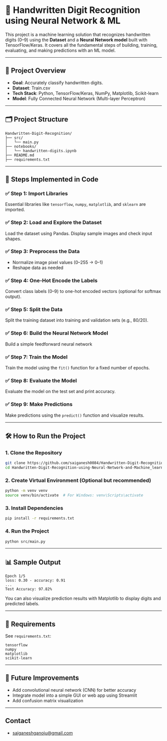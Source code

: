 # 🧠 Handwritten Digit Recognition using Neural Network & ML

This project is a machine learning solution that recognizes handwritten digits (0–9) using the **Dataset** and a **Neural Network model** built with TensorFlow/Keras. It covers all the fundamental steps of building, training, evaluating, and making predictions with an ML model.

---

## 📌 Project Overview

- **Goal**: Accurately classify handwritten digits.
- **Dataset**: Train.csv
- **Tech Stack**: Python, TensorFlow/Keras, NumPy, Matplotlib, Scikit-learn
- **Model**: Fully Connected Neural Network (Multi-layer Perceptron)

---

## 🗂️ Project Structure

```
Handwritten-Digit-Recognition/
├── src/
│   └── main.py                 
├── notebooks/                  
│   └── handwritten-digits.ipynb
├── README.md
├── requirements.txt
```

---

## 🚀 Steps Implemented in Code

### ✅ Step 1: Import Libraries
Essential libraries like `tensorflow`, `numpy`, `matplotlib`, and `sklearn` are imported.

### ✅ Step 2: Load and Explore the Dataset
Load the dataset using Pandas. Display sample images and check input shapes.

### ✅ Step 3: Preprocess the Data
- Normalize image pixel values (0–255 → 0–1)
- Reshape data as needed

### ✅ Step 4: One-Hot Encode the Labels
Convert class labels (0–9) to one-hot encoded vectors (optional for softmax output).

### ✅ Step 5: Split the Data
Split the training dataset into training and validation sets (e.g., 80/20).

### ✅ Step 6: Build the Neural Network Model
Build a simple feedforward neural network

### ✅ Step 7: Train the Model
Train the model using the `fit()` function for a fixed number of epochs.

### ✅ Step 8: Evaluate the Model
Evaluate the model on the test set and print accuracy.

### ✅ Step 9: Make Predictions
Make predictions using the `predict()` function and visualize results.

---

## 🛠️ How to Run the Project

### 1. Clone the Repository
```bash
git clone https://github.com/saiganesh0084/Handwritten-Digit-Recognition-using-Neural-Network-and-Machine-Learning.git
cd Handwritten-Digit-Recognition-using-Neural-Network-and-Machine_learning
```

### 2. Create Virtual Environment (Optional but recommended)
```bash
python -m venv venv
source venv/bin/activate  # For Windows: venv\Scripts\activate
```

### 3. Install Dependencies
```bash
pip install -r requirements.txt
```

### 4. Run the Project
```bash
python src/main.py
```

---

## 📊 Sample Output

```
Epoch 1/5
loss: 0.30 - accuracy: 0.91
...
Test Accuracy: 97.82%
```

You can also visualize prediction results with Matplotlib to display digits and predicted labels.

---

## 📁 Requirements

See `requirements.txt`:
```
tensorflow
numpy
matplotlib
scikit-learn
```

---

## 📌 Future Improvements

- Add convolutional neural network (CNN) for better accuracy
- Integrate model into a simple GUI or web app using Streamlit
- Add confusion matrix visualization

---
## Contact
- saiganeshganoju@gmail.com

